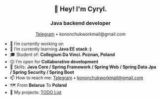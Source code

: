 <h2 align="center">👋 Hey! I'm Cyryl.</h2>
<h3 align="center">Java backend developer</h3>
<p align="center">
  <a href="https://t.me/kqlqk">Telegram</a> • kononchukworkmail@gmail.com
</p>

- 🔭 I’m currently working on 
- 🌱 I’m currently learning <b>Java EE stack :)</b>
- 🎓 Student of: <b>Collegium Da Vinci. Poznan, Poland</b>
- 😉 I’m open for <b>Collaborative development</b> 
- 💪 Skills: <b>Java Core / Spring Framework / Spring Web / Spring Data Jpa / Spring Security / Spring Boot</b>
- 📫 How to reach me: <a href="https://t.me/kqlqk">Telegram</a> • kononchukworkmail@gmail.com
- 🗺️ From <b>Belarus</b> To <b>Poland</b>
- 🧠 My projects: <a href="https://github.com/kqlqk/list_TODO">TODO List</a>
